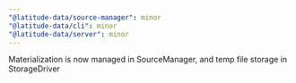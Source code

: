 ```yaml
---
"@latitude-data/source-manager": minor
"@latitude-data/cli": minor
"@latitude-data/server": minor
---
```


Materialization is now managed in SourceManager, and temp file storage in StorageDriver
